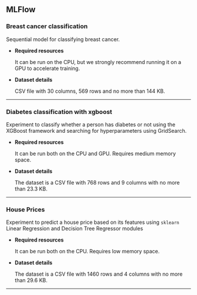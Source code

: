## MLFlow


### **Breast cancer classification** 

Sequential model for classifying breast cancer.

- **Required resources** 

    It can be run on the CPU, but we strongly recommend running it on a GPU to accelerate training.

- **Dataset details** 

    CSV file with 30 columns, 569 rows and no more than 144 KB.

---

### **Diabetes classification with xgboost** 

Experiment to classify whether a person has diabetes or not using the XGBoost framework and searching for hyperparameters using GridSearch.

- **Required resources** 

    It can be run both on the CPU and GPU. Requires medium memory space.

- **Dataset details** 

    The dataset is a CSV file with 768 rows and 9 columns with no more than 23.3 KB.

---

### **House Prices** 

Experiment to predict a house price based on its features using `sklearn` Linear Regression and Decision Tree Regressor modules 

- **Required resources** 

    It can be run both on the CPU. Requires low memory space.

- **Dataset details** 

    The dataset is a CSV file with 1460 rows and 4 columns with no more than 29.6 KB.

---